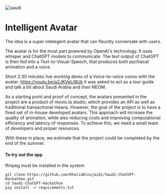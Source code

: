 ![saudi](https://user-images.githubusercontent.com/93127443/226091650-606a897a-c964-4d4d-a32e-b728dcd58585.png)


# Intelligent Avatar


The idea is a super intelegent avatar that can fleuntly conversate with users.

The avatar is for the most part powered by OpenAI's technology. It uses whisper and ChatGPT models to communicate.
The text output of ChatGPT is then fed into a Text-to-Visual-Speech, that produces both pychiacal animation and a voice.

Short 2:30 minutes live working demo of a Voice-to-voice convo with the avatar: https://youtu.be/a2JKVeLiWJk it was asked to act as a tour guide and talk a bit about Saudi Arabia and then NEOM.

As a starting point and proof of concept, the avatars presented in the project are a product of movio.la studio, which provides an API as well as traditional transactional means. However, the goal of the project is to have a fixed set of in-house developed avatars. This approach will increase the quality of animation, while also reducing costs and improving computational efficiency and latency of responses. To achieve this, we need a small team of developers and proper resources. 

With these in place, we estimate that the project could be completed by the end of the summer.


#### To try out the app
ffmpeg must be installed in the system <br>
```
git clone https://github.com/KhalidAlnujaidi/Saudi-ChatGPT-Hackathon.git 
cd Saudi-ChatGPT-Hackathon
pip install -r requirements.txt
```


